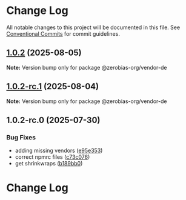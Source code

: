 # Change Log

All notable changes to this project will be documented in this file.
See [Conventional Commits](https://conventionalcommits.org) for commit guidelines.

## [1.0.2](https://github.com/zerobias-org/vendor/compare/@zerobias-org/vendor-de@1.0.2-rc.1...@zerobias-org/vendor-de@1.0.2) (2025-08-05)

**Note:** Version bump only for package @zerobias-org/vendor-de





## [1.0.2-rc.1](https://github.com/zerobias-org/vendor/compare/@zerobias-org/vendor-de@1.0.2-rc.0...@zerobias-org/vendor-de@1.0.2-rc.1) (2025-08-04)

**Note:** Version bump only for package @zerobias-org/vendor-de





## 1.0.2-rc.0 (2025-07-30)


### Bug Fixes

* adding missing vendors ([e95e353](https://github.com/zerobias-org/vendor/commit/e95e35309a1812973f4536f535eee460edc5414c))
* correct npmrc files ([c73c076](https://github.com/zerobias-org/vendor/commit/c73c0761e1e567cc0c2f0f8179725016d11caf8c))
* get shrinkwraps ([b189bb0](https://github.com/zerobias-org/vendor/commit/b189bb0cf53ad66427530ccc0eab7824527942d3))





# Change Log
